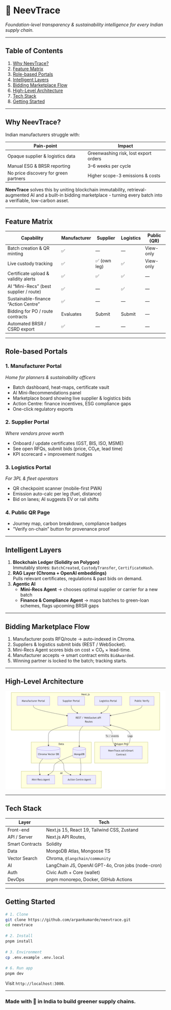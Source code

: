 # 🌱 NeevTrace

_Foundation-level transparency & sustainability intelligence for every Indian supply chain._

---

## Table of Contents

1. [Why NeevTrace?](#why-neevtrace)
2. [Feature Matrix](#feature-matrix)
3. [Role-based Portals](#role-based-portals)
4. [Intelligent Layers](#intelligent-layers)
5. [Bidding Marketplace Flow](#bidding-marketplace-flow)
6. [High-Level Architecture](#high-level-architecture)
7. [Tech Stack](#tech-stack)
8. [Getting Started](#getting-started)

---

## Why NeevTrace?

Indian manufacturers struggle with:

| Pain-point                            | Impact                                |
| ------------------------------------- | ------------------------------------- |
| Opaque supplier & logistics data      | Greenwashing risk, lost export orders |
| Manual ESG & BRSR reporting           | 3–6 weeks per cycle                   |
| No price discovery for green partners | Higher scope-3 emissions & costs      |

**NeevTrace** solves this by uniting blockchain immutability, retrieval-augmented AI and a built-in bidding marketplace - turning every batch into a verifiable, low-carbon asset.

---

## Feature Matrix

| Capability                             | Manufacturer | Supplier     | Logistics | Public (QR) |
| -------------------------------------- | ------------ | ------------ | --------- | ----------- |
| Batch creation & QR minting            | ✅           | —            | —         | View-only   |
| Live custody tracking                  | ✅           | ✅ (own leg) | ✅        | View-only   |
| Certificate upload & validity alerts   | ✅           | ✅           | ✅        | —           |
| AI “Mini-Recs” (best supplier / route) | ✅           | —            | ✅        | —           |
| Sustainable-finance “Action Centre”    | ✅           | —            | —         | —           |
| Bidding for PO / route contracts       | Evaluates    | Submit       | Submit    | —           |
| Automated BRSR / CSRD export           | ✅           | —            | —         | —           |

---

## Role-based Portals

### 1. Manufacturer Portal

_Home for planners & sustainability officers_

- Batch dashboard, heat-maps, certificate vault
- AI Mini-Recommendations panel
- Marketplace board showing live supplier & logistics bids
- Action Centre: finance incentives, ESG compliance gaps
- One-click regulatory exports

### 2. Supplier Portal

_Where vendors prove worth_

- Onboard / update certificates (GST, BIS, ISO, MSME)
- See open RFQs, submit bids (price, CO₂e, lead time)
- KPI scorecard + improvement nudges

### 3. Logistics Portal

_For 3PL & fleet operators_

- QR checkpoint scanner (mobile-first PWA)
- Emission auto-calc per leg (fuel, distance)
- Bid on lanes; AI suggests EV or rail shifts

### 4. Public QR Page

- Journey map, carbon breakdown, compliance badges
- “Verify on-chain” button for provenance proof

---

## Intelligent Layers

1. **Blockchain Ledger (Solidity on Polygon)**  
   Immutably stores: `BatchCreated`, `CustodyTransfer`, `CertificateHash`.
2. **RAG Layer (Chroma + OpenAI embeddings)**  
   Pulls relevant certificates, regulations & past bids on demand.
3. **Agentic AI**
   - **Mini-Recs Agent** → chooses optimal supplier or carrier for a new batch
   - **Finance & Compliance Agent** → maps batches to green-loan schemes, flags upcoming BRSR gaps

---

## Bidding Marketplace Flow

1. Manufacturer posts RFQ/route → auto-indexed in Chroma.
2. Suppliers & logistics submit bids (REST / WebSocket).
3. Mini-Recs Agent scores bids on cost × CO₂ × lead-time.
4. Manufacturer accepts → smart contract emits `BidAwarded`.
5. Winning partner is locked to the batch; tracking starts.

---

## High-Level Architecture

![High-Level Architecture](./public/dataflow.png)

---

## Tech Stack

| Layer           | Tech                                               |
| --------------- | -------------------------------------------------- |
| Front-end       | Next.js 15, React 19, Tailwind CSS, Zustand        |
| API / Server    | Next.js API Routes,                                |
| Smart Contracts | Solidity                                           |
| Data            | MongoDB Atlas, Mongoose TS                         |
| Vector Search   | Chroma, `@langchain/community`                     |
| AI              | LangChain JS, OpenAI GPT-4o, Cron jobs (node-cron) |
| Auth            | Civic Auth + Core (wallet)                         |
| DevOps          | pnpm monorepo, Docker, GitHub Actions              |

---

## Getting Started

```bash
# 1. Clone
git clone https://github.com/arpankumarde/neevtrace.git
cd neevtrace

# 2. Install
pnpm install

# 3. Environment
cp .env.example .env.local

# 6. Run app
pnpm dev
```

Visit `http://localhost:3000`.

---

### Made with 💚 in India to build greener supply chains.
